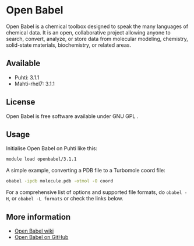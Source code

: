 # Open Babel

Open Babel is a chemical toolbox designed to speak the many languages of chemical data. It is an open, collaborative project allowing anyone to search, convert, analyze, or store data from molecular modeling, chemistry, solid-state materials, biochemistry, or related areas. 


## Available

-   Puhti: 3.1.1
-   Mahti-rhel7: 3.1.1

## License

Open Babel is free software available under  GNU GPL .

## Usage

Initialise Open Babel on Puhti like this:

```bash
module load openbabel/3.1.1
```

A simple example, converting a PDB file to a Turbomole coord file:

```bash
obabel -ipdb molecule.pdb -otmol -O coord
```

For a comprehensive list of options and supported file formats, do  `obabel -H`, or   `obabel -L formats` or check the links below.

## More information
-   [Open Babel wiki](http://openbabel.org/wiki/Main_Page)
-   [Open Babel on GitHub](https://github.com/openbabel )


